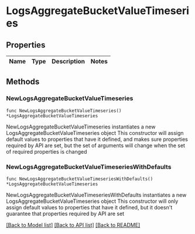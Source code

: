 # LogsAggregateBucketValueTimeseries

## Properties

Name | Type | Description | Notes
------------ | ------------- | ------------- | -------------

## Methods

### NewLogsAggregateBucketValueTimeseries

`func NewLogsAggregateBucketValueTimeseries() *LogsAggregateBucketValueTimeseries`

NewLogsAggregateBucketValueTimeseries instantiates a new LogsAggregateBucketValueTimeseries object
This constructor will assign default values to properties that have it defined,
and makes sure properties required by API are set, but the set of arguments
will change when the set of required properties is changed

### NewLogsAggregateBucketValueTimeseriesWithDefaults

`func NewLogsAggregateBucketValueTimeseriesWithDefaults() *LogsAggregateBucketValueTimeseries`

NewLogsAggregateBucketValueTimeseriesWithDefaults instantiates a new LogsAggregateBucketValueTimeseries object
This constructor will only assign default values to properties that have it defined,
but it doesn't guarantee that properties required by API are set


[[Back to Model list]](../README.md#documentation-for-models) [[Back to API list]](../README.md#documentation-for-api-endpoints) [[Back to README]](../README.md)


